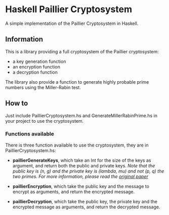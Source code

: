 # Haskell Paillier Cryptosystem
A simple implementation of the Paillier Cryptosystem in Haskell.

## Information
This is a library providing a full cryptosystem of the Paillier cryptosystem:
 * a key generation function
 * an encryption function
 * a decryption function

The library also provide a function to generate highly probable prime numbers using the Miller-Rabin test.

## How to
Just include PaillierCryptosystem.hs and GenerateMillerRabinPrime.hs in your project to use the cryptosystem.

### Functions available
There is three function available to use the cryptosystem, they are in PaillierCryptosystem.hs:

  - **paillierGenerateKeys**, which take an Int for the size of the keys as argument, and return both the public and private keys.
      *Note that the public key is (n, g) and the private key is (lambda, mu) and not (p, q) the two primes.*
      *For more information, please read the [original paper](http://www.cs.tau.ac.il/~fiat/crypt07/papers/Pai99pai.pdf)*
      
  - **paillierEncryption**, which take the public key and the message to encrypt as arguments, and return the encrypted message.
  
  - **paillierDecryption**, which take the public key, the private key and the encrypted message as arguments, and return the decrypted message.
